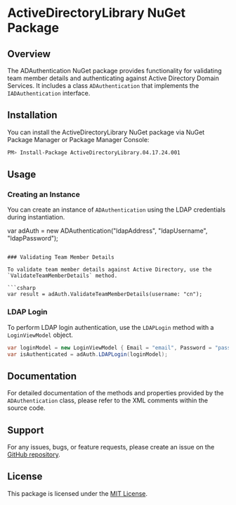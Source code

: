 # ActiveDirectoryLibrary NuGet Package

## Overview

The ADAuthentication NuGet package provides functionality for validating team member details and authenticating against Active Directory Domain Services. 
It includes a class `ADAuthentication` that implements the `IADAuthentication` interface.

## Installation

You can install the ActiveDirectoryLibrary NuGet package via NuGet Package Manager or Package Manager Console:

```bash
PM> Install-Package ActiveDirectoryLibrary.04.17.24.001
```

## Usage

### Creating an Instance

You can create an instance of `ADAuthentication` using the LDAP credentials during instantiation.

var adAuth = new ADAuthentication("ldapAddress", "ldapUsername", "ldapPassword");
```

### Validating Team Member Details

To validate team member details against Active Directory, use the `ValidateTeamMemberDetails` method.

```csharp
var result = adAuth.ValidateTeamMemberDetails(username: "cn");
```

### LDAP Login

To perform LDAP login authentication, use the `LDAPLogin` method with a `LoginViewModel` object.

```csharp
var loginModel = new LoginViewModel { Email = "email", Password = "password", Username = "username" };
var isAuthenticated = adAuth.LDAPLogin(loginModel);
```

## Documentation

For detailed documentation of the methods and properties provided by the `ADAuthentication` class, please refer to the XML comments within the source code.

## Support

For any issues, bugs, or feature requests, please create an issue on the [GitHub repository](https://github.com/Developers2019/ActiveDirectoryLibrary).

## License

This package is licensed under the [MIT License](https://opensource.org/licenses/MIT).
